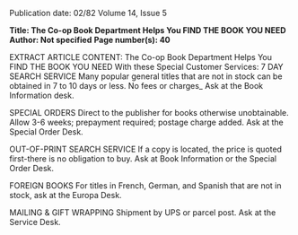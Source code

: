 Publication date: 02/82
Volume 14, Issue 5

**Title: The Co-op Book Department Helps You FIND THE BOOK YOU NEED**
**Author: Not specified**
**Page number(s): 40**

EXTRACT ARTICLE CONTENT:
The Co-op Book Department Helps You 
FIND THE BOOK YOU NEED 
With these Special Customer Services: 
7 DAY SEARCH SERVICE 
Many popular general titles that are not in 
stock can be obtained in 7 to 10 days or less. 
No fees or charges_ Ask at the Book 
Information desk. 

SPECIAL ORDERS 
Direct to the publisher for books otherwise 
unobtainable. Allow 3-6 weeks; prepayment 
required; postage charge added. Ask at the 
Special Order Desk. 

OUT-OF-PRINT SEARCH SERVICE 
If a copy is located, the price is quoted 
first-there is no obligation to buy. Ask at 
Book Information or the Special Order Desk. 

FOREIGN BOOKS 
For titles in French, German, and Spanish 
that are not in stock, ask at the Europa Desk. 

MAILING & GIFT WRAPPING 
Shipment by UPS or parcel post. Ask at the 
Service Desk.